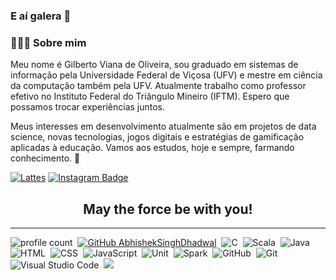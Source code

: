 ### E aí galera 👋

### 👨🏻‍💻 Sobre mim
Meu nome é Gilberto Viana de Oliveira, sou graduado em sistemas de informação pela Universidade Federal de Viçosa (UFV) e mestre em ciência da computação também pela UFV. Atualmente trabalho como professor efetivo no Instituto Federal do Triângulo Mineiro (IFTM). Espero que possamos trocar experiências juntos. 

Meus interesses em desenvolvimento atualmente são em projetos de data science, novas tecnologias, jogos digitais e estratégias de gamificação aplicadas à educação. Vamos aos estudos, hoje e sempre, farmando conhecimento. :star2:

[![Lattes](https://img.shields.io/badge/-CNPq_Lattes-5B0EC0?style=flat-square&link=http://lattes.cnpq.br/7059390537752738)](http://lattes.cnpq.br/7059390537752738) [![Instagram Badge](https://img.shields.io/badge/-Instagram-5B0EC0?style=flat-square&labelColor=5B0EC0&logo=instagram&logoColor=white&link=https://www.instagram.com/gilbertovoliveira/)](https://www.instagram.com/gilbertovoliveira/)

  <h2 align="center"> May the force be with you! </h2> 


***


![profile count](https://komarev.com/ghpvc/?username=gvoliveira&color=red)&nbsp;
[![GitHub AbhishekSinghDhadwal](https://img.shields.io/github/followers/gvoliveira?label=follow&style=social)](https://github.com/AbhishekSinghDhadwal)&nbsp;
![C](https://img.shields.io/badge/-C-05122A?style=flat&logo=C&logoColor=A8B9CC)&nbsp;
![Scala](https://img.shields.io/badge/Scala-D52600.svg?&style=flat&logo=Scala&logoColor=white)&nbsp;
![Java](https://img.shields.io/badge/-Java-B3F7FF.svg?style=flat&logo=Java&logoColor=D52600)&nbsp;
![HTML](https://img.shields.io/badge/-HTML-E0661A?style=flat&logo=HTML5&logoColor=white)&nbsp;
![CSS](https://img.shields.io/badge/-CSS-264de4?style=flat&logo=CSS3&logoColor=white)&nbsp;
![JavaScript](https://img.shields.io/badge/-JavaScript-f0db4f?style=flat&logo=javascript&logoColor=white)&nbsp;
![Unit](https://img.shields.io/badge/Unity-black.svg?&style=flat&logo=Unity&logoColor=white)&nbsp;
![Spark](https://img.shields.io/badge/Spark-FF4500.svg?&style=flat&logo=apache-spark&logoColor=white)&nbsp;
![GitHub](https://img.shields.io/badge/-GitHub-363636?style=flat&logo=github)&nbsp;
![Git](https://img.shields.io/badge/-Git-363636?style=flat&logo=git)&nbsp;
![Visual Studio Code](https://img.shields.io/badge/-Visual%20Studio%20Code-05122A?style=flat&logo=visual-studio-code&logoColor=007ACC)&nbsp;
<a href="mailto:gilbertooliveira@iftm.edu.br"><img src="https://img.shields.io/badge/-gilbertooliveira-2E8B57?style=flat&logo=Gmail&logoColor=white"/></a>
